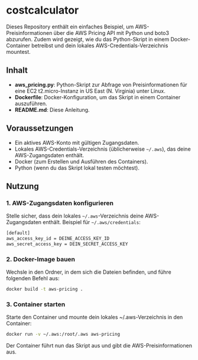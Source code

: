 # costcalculator

Dieses Repository enthält ein einfaches Beispiel, um AWS-Preisinformationen über die AWS Pricing API mit Python und boto3 abzurufen. Zudem wird gezeigt, wie du das Python-Skript in einem Docker-Container betreibst und dein lokales AWS-Credentials-Verzeichnis mountest.

## Inhalt

- **aws_pricing.py**: Python-Skript zur Abfrage von Preisinformationen für eine EC2 t2.micro-Instanz in US East (N. Virginia) unter Linux.
- **Dockerfile**: Docker-Konfiguration, um das Skript in einem Container auszuführen.
- **README.md**: Diese Anleitung.

## Voraussetzungen

- Ein aktives AWS-Konto mit gültigen Zugangsdaten.
- Lokales AWS-Credentials-Verzeichnis (üblicherweise `~/.aws`), das deine AWS-Zugangsdaten enthält.
- Docker (zum Erstellen und Ausführen des Containers).
- Python (wenn du das Skript lokal testen möchtest).

## Nutzung

### 1. AWS-Zugangsdaten konfigurieren

Stelle sicher, dass dein lokales `~/.aws`-Verzeichnis deine AWS-Zugangsdaten enthält. Beispiel für `~/.aws/credentials`:

```bash
[default]
aws_access_key_id = DEINE_ACCESS_KEY_ID
aws_secret_access_key = DEIN_SECRET_ACCESS_KEY
```

### 2. Docker-Image bauen

Wechsle in den Ordner, in dem sich die Dateien befinden, und führe folgenden Befehl aus:

```bash
docker build -t aws-pricing .
```

### 3. Container starten

Starte den Container und mounte dein lokales ~/.aws-Verzeichnis in den Container:

```bash
docker run -v ~/.aws:/root/.aws aws-pricing
```

Der Container führt nun das Skript aus und gibt die AWS-Preisinformationen aus.